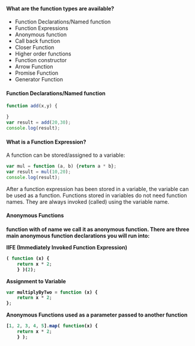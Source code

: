 <h4>What are the function types are available?</h4>
<ul>
    <li>Function Declarations/Named function</li>
    <li>Function Expressions</li>
    <li>Anonymous function</li>
    <li>Call back function</li>
    <li>Closer Function</li>
    <li>Higher order functions</li>
    <li>Function constructor</li>
    <li>Arrow Function</li>
    <li>Promise Function</li>
    <li>Generator Function</li>
</ul>

<h4>Function Declarations/Named function</h4>

```javascript
function add(x,y) {

}
var result = add(20,30);
console.log(result);
```
<h4>What is a Function Expression?</h4>
A function can be stored/assigned to a variable:

```javascript
var mul = function (a, b) {return a * b};
var result = mul(10,20);
console.log(result);
```
After a function expression has been stored in a variable, the variable can be used as a function. Functions stored in variables do not need function names. They are always invoked (called) using the variable name.

<h4>Anonymous Functions<h4>
function with of name we call it as anonymous function.  
There are three main anonymous function declarations you will run into:  

IIFE (Immediately Invoked Function Expression)

```javascript
( function (x) { 
    return x * 2; 
    } )(2);
```
Assignment to Variable

```javascript
var multiplyByTwo = function (x) { 
    return x * 2; 
};
```

Anonymous Functions used as a parameter passed to another function

```javascript
[1, 2, 3, 4, 5].map( function(x) { 
    return x * 2;
    } );
```


